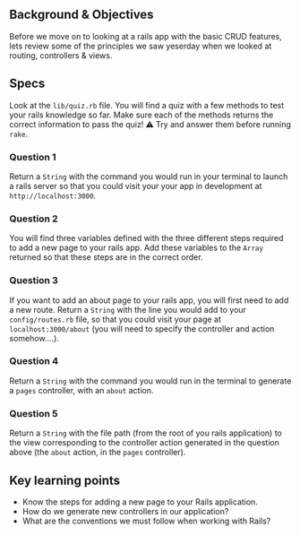 ## Background & Objectives

Before we move on to looking at a rails app with the basic CRUD features, lets review some of the principles we saw yeserday when we looked at routing, controllers & views.

## Specs

Look at the `lib/quiz.rb` file. You will find a quiz with a few methods
to test your rails knowledge so far. Make sure each of the methods returns
the correct information to pass the quiz!
⚠️ Try and answer them before running `rake`.

### Question 1

Return a `String` with the command you would run in your terminal
to launch a rails server so that you could visit your your app in development
at `http://localhost:3000`.

### Question 2

You will find three variables defined with the three different
steps required to add a new page to your rails app. Add these variables
to the `Array` returned so that these steps are in the correct order.

### Question 3

If you want to add an about page to your rails app, you will
first need to add a new route. Return a `String` with the line you would
add to your `config/routes.rb` file, so that you could visit your page
at `localhost:3000/about` (you will need to specify the controller and
action somehow....).

### Question 4

Return a `String` with the command you would run in the terminal to
generate a `pages` controller, with an `about` action.

### Question 5

Return a `String` with the file path (from the root of you rails
application) to the view corresponding to the controller action generated
in the question above (the `about` action, in the `pages` controller).


## Key learning points

- Know the steps for adding a new page to your Rails application.
- How do we generate new controllers in our application?
- What are the conventions we must follow when working with Rails?
